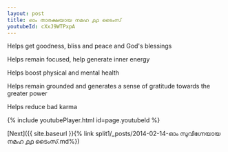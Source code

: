 ```yaml
---
layout: post
title: ഓം താരക്ഷയായ നമഹ ൧൧ ടൈംസ്
youtubeId: cXxJ9WTPxpA
---
```

 
 
Helps get goodness, bliss and peace and God's blessings
 
Helps remain focused, help generate inner energy 
 
Helps boost physical and mental health 
 
Helps remain grounded and generates a sense of gratitude towards the greater power 
 
Helps reduce bad karma
 
 
 
 


{% include youtubePlayer.html id=page.youtubeId %}
 
[Next]({{ site.baseurl }}{% link  split1/_posts/2014-02-14-ഓം സുവിഗ്നേയായ നമഹ ൧൧ ടൈംസ്.md%})
 
